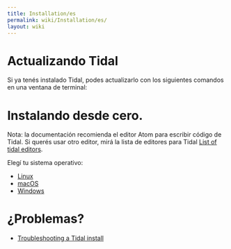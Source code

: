 ```yaml
---
title: Installation/es
permalink: wiki/Installation/es/
layout: wiki
---
```


<languages/>

# Actualizando Tidal

<div class="mw-translate-fuzzy">

Si ya tenés instalado Tidal, podes actualizarlo con los siguientes
comandos en una ventana de terminal:

</div>

# Instalando desde cero.

Nota: la documentación recomienda el editor Atom para escribir código de
Tidal. Si querés usar otro editor, mirá la lista de editores para Tidal
[List of tidal editors](/wiki/List_of_tidal_editors "wikilink").

Elegí tu sistema operativo:

<div class="mw-translate-fuzzy">

-   [Linux](/wiki/Linux_installation "wikilink")
-   [macOS](/wiki/MacOS_installation "wikilink")
-   [Windows](/wiki/Windows_installation "wikilink")

</div>

# ¿Problemas?

-   [Troubleshooting a Tidal
    install](/wiki/Troubleshooting_a_Tidal_install "wikilink")
